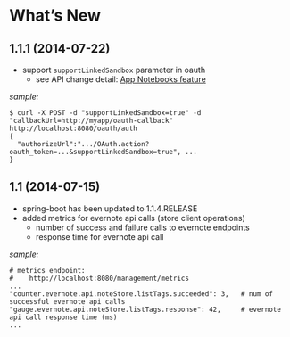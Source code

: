 # What’s New

## 1.1.1 (2014-07-22)
- support `supportLinkedSandbox` parameter in oauth
  - see API change detail: [App Notebooks feature](https://dev.evernote.com/doc/articles/app_notebook.php)

*sample:*

```shell
$ curl -X POST -d "supportLinkedSandbox=true" -d "callbackUrl=http://myapp/oauth-callback" http://localhost:8080/oauth/auth
{
  "authorizeUrl":".../OAuth.action?oauth_token=...&supportLinkedSandbox=true", ...
}
```


## 1.1 (2014-07-15)

- spring-boot has been updated to 1.1.4.RELEASE
- added metrics for evernote api calls (store client operations)
  - number of success and failure calls to evernote endpoints
  - response time for evernote api call

*sample:*

```
# metrics endpoint:
#    http://localhost:8080/management/metrics
...
"counter.evernote.api.noteStore.listTags.succeeded": 3,   # num of successful evernote api calls
"gauge.evernote.api.noteStore.listTags.response": 42,     # evernote api call response time (ms)
...
```
